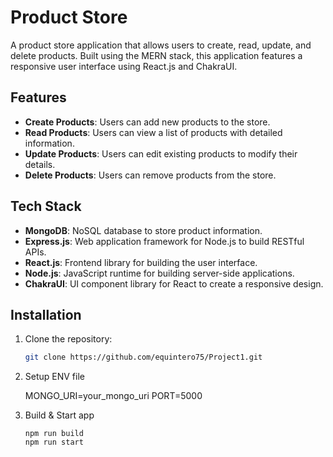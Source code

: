 # Product Store

A product store application that allows users to create, read, update, and delete products. Built using the MERN stack, this application features a responsive user interface using React.js and ChakraUI.

## Features

- **Create Products**: Users can add new products to the store.
- **Read Products**: Users can view a list of products with detailed information.
- **Update Products**: Users can edit existing products to modify their details.
- **Delete Products**: Users can remove products from the store.

## Tech Stack

- **MongoDB**: NoSQL database to store product information.
- **Express.js**: Web application framework for Node.js to build RESTful APIs.
- **React.js**: Frontend library for building the user interface.
- **Node.js**: JavaScript runtime for building server-side applications.
- **ChakraUI**: UI component library for React to create a responsive design.

## Installation

1. Clone the repository:

   ```bash
   git clone https://github.com/equintero75/Project1.git

2. Setup ENV file

   MONGO_URI=your_mongo_uri
   PORT=5000

3. Build & Start app

   ```
   npm run build
   npm run start
